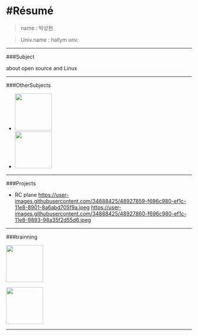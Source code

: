 #Résumé
=============
>name : 박상현

>Univ.name : hallym unv.

------------
###Subject

about open source and Linux

------------
###OtherSubjects
* <img width = "100" src = "https://user-images.githubusercontent.com/34888425/48927631-c3ebd180-ef1a-11e8-9005-cc7cde15ee59.PNG">
* <img width = "100" src = "https://user-images.githubusercontent.com/34888425/48927633-c4846800-ef1a-11e8-89be-9ea434511247.png">

-------------
###Projects
* RC plane
https://user-images.githubusercontent.com/34888425/48927859-f696c980-ef1c-11e8-8901-8a6abd705f9a.jpeg
https://user-images.githubusercontent.com/34888425/48927860-f696c980-ef1c-11e8-9893-98a35f2d55d6.jpeg
-------------
###trainning

[<img width = "100" src = "https://user-images.githubusercontent.com/34888425/48927808-8e47e800-ef1c-11e8-86d9-e4a748844676.jpg">](https://www.google.com)

[<img width = "100" src = "https://user-images.githubusercontent.com/34888425/48927632-c4846800-ef1a-11e8-9275-012afe94387f.png">](https://www.stackoverflow.com)

-------------

